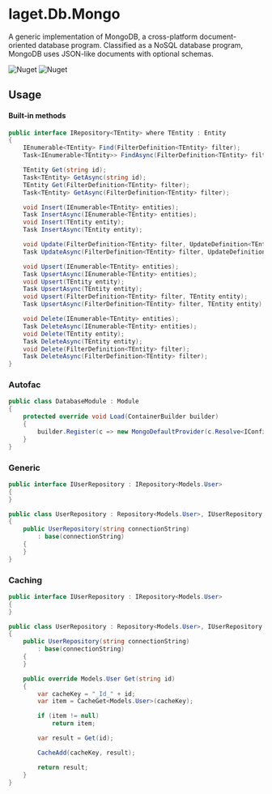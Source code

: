 ﻿# laget.Db.Mongo
A generic implementation of MongoDB, a cross-platform document-oriented database program. Classified as a NoSQL database program, MongoDB uses JSON-like documents with optional schemas.

![Nuget](https://img.shields.io/nuget/v/laget.Db.Mongo)
![Nuget](https://img.shields.io/nuget/dt/laget.Db.Mongo)

## Usage
#### Built-in methods
```c#
public interface IRepository<TEntity> where TEntity : Entity
{
    IEnumerable<TEntity> Find(FilterDefinition<TEntity> filter);
    Task<IEnumerable<TEntity>> FindAsync(FilterDefinition<TEntity> filter);

    TEntity Get(string id);
    Task<TEntity> GetAsync(string id);
    TEntity Get(FilterDefinition<TEntity> filter);
    Task<TEntity> GetAsync(FilterDefinition<TEntity> filter);

    void Insert(IEnumerable<TEntity> entities);
    Task InsertAsync(IEnumerable<TEntity> entities);
    void Insert(TEntity entity);
    Task InsertAsync(TEntity entity);

    void Update(FilterDefinition<TEntity> filter, UpdateDefinition<TEntity> update, UpdateOptions options);
    Task UpdateAsync(FilterDefinition<TEntity> filter, UpdateDefinition<TEntity> update, UpdateOptions options);

    void Upsert(IEnumerable<TEntity> entities);
    Task UpsertAsync(IEnumerable<TEntity> entities);
    void Upsert(TEntity entity);
    Task UpsertAsync(TEntity entity);
    void Upsert(FilterDefinition<TEntity> filter, TEntity entity);
    Task UpsertAsync(FilterDefinition<TEntity> filter, TEntity entity);

    void Delete(IEnumerable<TEntity> entities);
    Task DeleteAsync(IEnumerable<TEntity> entities);
    void Delete(TEntity entity);
    Task DeleteAsync(TEntity entity);
    void Delete(FilterDefinition<TEntity> filter);
    Task DeleteAsync(FilterDefinition<TEntity> filter);
}
```

### Autofac
```c#
public class DatabaseModule : Module
{
    protected override void Load(ContainerBuilder builder)
    {
        builder.Register(c => new MongoDefaultProvider(c.Resolve<IConfiguration>().GetConnectionString("MongoConnectionString"))).As<IMongoDefaultProvider>().SingleInstance();
    }
}
```

### Generic
```c#
public interface IUserRepository : IRepository<Models.User>
{
}

public class UserRepository : Repository<Models.User>, IUserRepository
{
    public UserRepository(string connectionString)
        : base(connectionString)
    {
    }
}
```

### Caching
```c#
public interface IUserRepository : IRepository<Models.User>
{
}

public class UserRepository : Repository<Models.User>, IUserRepository
{
    public UserRepository(string connectionString)
        : base(connectionString)
    {
    }

    public override Models.User Get(string id)
    {
        var cacheKey = "_Id_" + id;
        var item = CacheGet<Models.User>(cacheKey);

        if (item != null)
            return item;

        var result = Get(id);

        CacheAdd(cacheKey, result);

        return result;
    }
}
```

